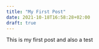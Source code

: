 ```yaml
---
title: "My First Post"
date: 2021-10-18T16:58:28+02:00
draft: true
---
```


This is my first post and also a test

